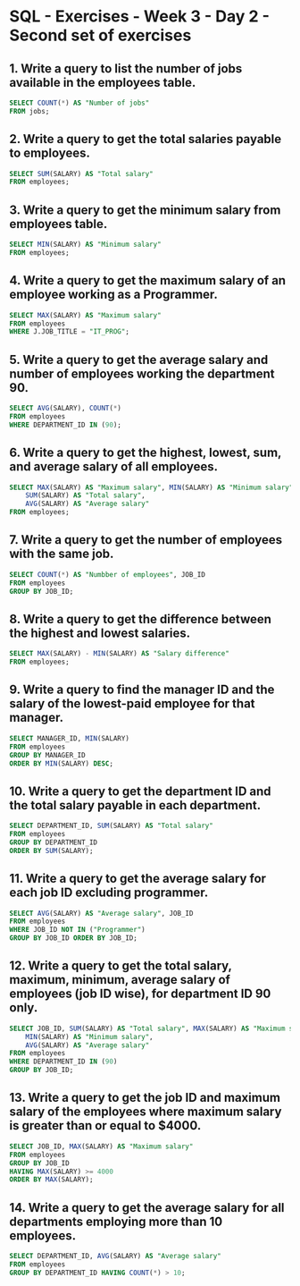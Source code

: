 # SQL - Exercises - Week 3 - Day 2 - Second set of exercises

## 1. Write a query to list the number of jobs available in the employees table.

```sql
SELECT COUNT(*) AS "Number of jobs"
FROM jobs;
```

## 2. Write a query to get the total salaries payable to employees.

```sql
SELECT SUM(SALARY) AS "Total salary"
FROM employees;
```

## 3. Write a query to get the minimum salary from employees table.

```sql
SELECT MIN(SALARY) AS "Minimum salary"
FROM employees;
```

## 4. Write a query to get the maximum salary of an employee working as a Programmer.

```sql
SELECT MAX(SALARY) AS "Maximum salary"
FROM employees
WHERE J.JOB_TITLE = "IT_PROG";
```

## 5. Write a query to get the average salary and number of employees working the department 90.

```sql
SELECT AVG(SALARY), COUNT(*)
FROM employees
WHERE DEPARTMENT_ID IN (90);
```

## 6. Write a query to get the highest, lowest, sum, and average salary of all employees.

```sql
SELECT MAX(SALARY) AS "Maximum salary", MIN(SALARY) AS "Minimum salary",
	SUM(SALARY) AS "Total salary", 
	AVG(SALARY) AS "Average salary"
FROM employees;
```

## 7. Write a query to get the number of employees with the same job.

```sql
SELECT COUNT(*) AS "Numbber of employees", JOB_ID
FROM employees
GROUP BY JOB_ID; 
```

## 8. Write a query to get the difference between the highest and lowest salaries.

```sql
SELECT MAX(SALARY) - MIN(SALARY) AS "Salary difference"
FROM employees;
```

## 9. Write a query to find the manager ID and the salary of the lowest-paid employee for that manager.

```sql
SELECT MANAGER_ID, MIN(SALARY)
FROM employees
GROUP BY MANAGER_ID
ORDER BY MIN(SALARY) DESC;
```

## 10. Write a query to get the department ID and the total salary payable in each department.

```sql
SELECT DEPARTMENT_ID, SUM(SALARY) AS "Total salary"
FROM employees
GROUP BY DEPARTMENT_ID
ORDER BY SUM(SALARY);
```

## 11. Write a query to get the average salary for each job ID excluding programmer.

```sql
SELECT AVG(SALARY) AS "Average salary", JOB_ID
FROM employees
WHERE JOB_ID NOT IN ("Programmer")
GROUP BY JOB_ID ORDER BY JOB_ID;

```

## 12. Write a query to get the total salary, maximum, minimum, average salary of employees (job ID wise), for department ID 90 only.

```sql
SELECT JOB_ID, SUM(SALARY) AS "Total salary", MAX(SALARY) AS "Maximum salary",
	MIN(SALARY) AS "Minimum salary",
	AVG(SALARY) AS "Average salary"
FROM employees
WHERE DEPARTMENT_ID IN (90)
GROUP BY JOB_ID;
```

## 13. Write a query to get the job ID and maximum salary of the employees where maximum salary is greater than or equal to $4000.

```sql
SELECT JOB_ID, MAX(SALARY) AS "Maximum salary"
FROM employees
GROUP BY JOB_ID
HAVING MAX(SALARY) >= 4000
ORDER BY MAX(SALARY);
```

## 14. Write a query to get the average salary for all departments employing more than 10 employees.

```sql
SELECT DEPARTMENT_ID, AVG(SALARY) AS "Average salary"
FROM employees
GROUP BY DEPARTMENT_ID HAVING COUNT(*) > 10;
```
